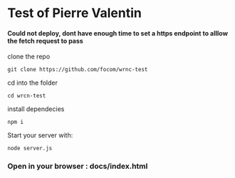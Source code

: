 # Test of Pierre Valentin

#### Could not deploy, dont have enough time to set a https endpoint to alllow the fetch request to pass

clone the repo

```
git clone https://github.com/focom/wrnc-test
```
cd into the folder

```
cd wrcn-test
```

install dependecies
```
npm i
```

Start your server with:
```
node server.js
```
### Open in your browser : docs/index.html 